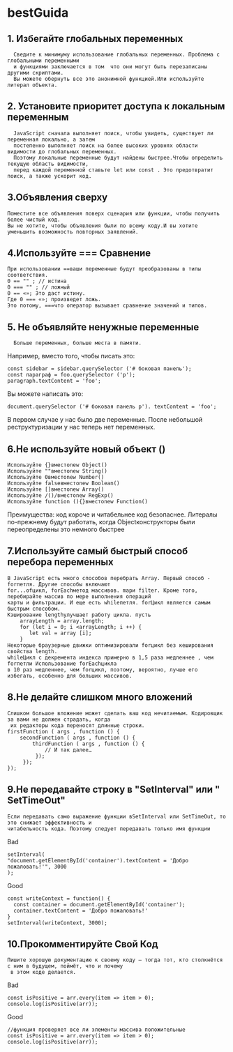 # bestGuida
 ## 1. Избегайте глобальных переменных
      Сведите к минимуму использование глобальных переменных. Проблема с глобальными переменными
      и функциями заключается в том  что они могут быть перезаписаны другими скриптами.
      Вы можете обернуть все это анонимной функцией.Или используйте литерал объекта.

 ## 2. Установите приоритет доступа к локальным переменным
      JavaScript сначала выполняет поиск, чтобы увидеть, существует ли переменная локально, а затем
      постепенно выполняет поиск на более высоких уровнях области видимости до глобальных переменных.
      Поэтому локальные переменные будут найдены быстрее.Чтобы определить текущую область видимости,
      перед каждой переменной ставьте let или const . Это предотвратит поиск, а также ускорит код.

 ## 3.Объявления сверху
    Поместите все объявления поверх сценария или функции, чтобы получить более чистый код.
    Вы не хотите, чтобы объявления были по всему коду.И вы хотите уменьшить возможность повторных заявлений.

 ## 4.Используйте === Сравнение
    При использовании ==ваши переменные будут преобразованы в типы соответствия.
    0 == "" ; // истина
    0 === "" ; // ложный
    0 == «»; Это даст истину.
    Где 0 === «»; произведет ложь.
    Это потому, ===что оператор вызывает сравнение значений и типов.

 ## 5. Не объявляйте ненужные переменные
      Больше переменных, больше места в памяти.
 Например, вместо того, чтобы писать это:

    const sidebar = sidebar.querySelector ('# боковая панель');
    const параграф = foo.querySelector ('p');
    paragraph.textContent = 'foo';
Вы можете написать это:

    document.querySelector ('# боковая панель p'). textContent = 'foo';

 В первом случае у нас было две переменные. После небольшой реструктуризации у нас теперь нет переменных.

 ## 6.Не используйте новый объект ()
    Используйте {}вместоnew Object()
    Используйте ""вместоnew String()
    Используйте 0вместоnew Number()
    Используйте falseвместоnew Boolean()
    Используйте []вместоnew Array()
    Используйте /()/вместоnew RegExp()
    Используйте function (){}вместоnew Function()
Преимущества:
    код короче и читабельнее
    код безопаснее. Литералы по-прежнему будут работать, когда Objectконструкторы были переопределены
    это немного быстрее

 ## 7.Используйте самый быстрый способ перебора переменных
    В JavaScript есть много способов перебрать Array. Первый способ - forпетля. Другие способы включают
    for...ofцикл, forEachметод массивов. mapи filter. Кроме того, перебирайте массив по мере выполнения операций
    карты и фильтрации. И еще есть whileпетля. forЦикл является самым быстрым способом.
    Кэширование lengthулучшает работу цикла. пусть
        arrayLength = array.length;
        for (let i = 0; i <arrayLength; i ++) {
           let val = array [i];
        }
    Некоторые браузерные движки оптимизировали forцикл без кеширования свойства length.
    whileЦикл с декремента индекса примерно в 1,5 раза медленнее , чем forпетли Использование forEachцикла
    в 10 раз медленнее, чем forцикл, поэтому, вероятно, лучше его избегать, особенно для больших массивов.

 ## 8.Не делайте слишком много вложений
    Слишком большое вложение может сделать ваш код нечитаемым. Кодировщик за вами не должен страдать, когда
     их редакторы кода переносят длинные строки.
    firstFunction ( args , function () {
        secondFunction ( args , function () {
            thirdFunction ( args , function () {
                // И так далее…
             });
         });
    });

 ## 9.Не передавайте строку в "SetInterval" или " SetTimeOut"
    Если передавать само выражение функции вSetInterval или SetTimeOut, то это снижает эффективность и
    читабельность кода. Поэтому следует передавать только имя функции

 Bad

    setInterval(
    "document.getElementById('container').textContent = 'Добро пожаловать!'", 3000
    );
 Good

    const writeContext = function() {
      const container = document.getElementById('container');
      container.textContent = 'Добро пожаловать!'
    }
    setInterval(writeContext, 3000);

 ## 10.Прокомментируйте Свой Код
    Пишите хорошую документацию к своему коду — тогда тот, кто столкнётся с ним в будущем, поймёт, что и почему
     в этом коде делается.

 Bad

    const isPositive = arr.every(item => item > 0);
    console.log(isPositive(arr));
 Good

    //функция проверяет все ли элементы массива положительные
    const isPositive = arr.every(item => item > 0);
    console.log(isPositive(arr));
